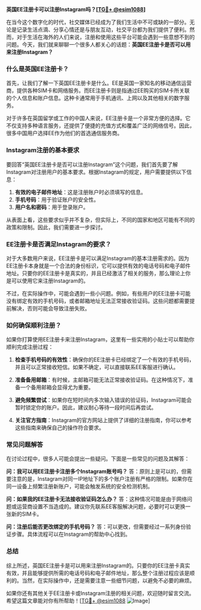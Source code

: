 **英国EE注册卡可以注册Instagram吗？[[TG💪+ @esim1088](https://t.me/s/esim1088)]**

在当今这个数字化的时代，社交媒体已经成为了我们生活中不可或缺的一部分。无论是记录生活点滴、分享心情还是与朋友互动，社交平台都为我们提供了便利。然而，对于生活在海外的人们来说，注册和使用这些平台可能会遇到一些意想不到的问题。今天，我们就来聊聊一个很多人都关心的话题：**英国EE注册卡是否可以用来注册Instagram？**

### **什么是英国EE注册卡？**

首先，让我们了解一下英国EE注册卡是什么。EE是英国一家知名的移动通信运营商，提供各种SIM卡和网络服务。而EE注册卡则是指通过EE购买的SIM卡所关联的个人信息和账户信息。这种卡通常用于手机通讯、上网以及其他相关的数字服务。

对于许多在英国留学或工作的中国人来说，EE注册卡是一个非常方便的选择。它不仅支持多种语言服务，还提供了便捷的充值方式和覆盖广泛的网络信号。因此，很多中国用户选择EE作为他们的首选通信服务商。

### **Instagram注册的基本要求**

要回答“英国EE注册卡是否可以注册Instagram”这个问题，我们首先要了解Instagram对注册用户的基本要求。根据Instagram的规定，用户需要提供以下信息：

1. **有效的电子邮件地址**：这是注册账户时必须填写的信息。
2. **手机号码**：用于验证账户的安全性。
3. **用户名和密码**：用于登录账户。

从表面上看，这些要求似乎并不复杂，但实际上，不同的国家和地区可能有不同的政策和限制。因此，我们需要进一步探讨。

### **EE注册卡是否满足Instagram的要求？**

对于大多数用户来说，EE注册卡是可以满足Instagram的基本注册需求的。因为EE注册卡本身就是一个合法的身份标识，它可以提供有效的电话号码和电子邮件地址。只要你的EE注册卡是真实的，并且已经激活了相关的服务，那么理论上你是可以使用它来注册Instagram的。

不过，在实际操作中，可能会遇到一些小问题。例如，有些用户的EE注册卡可能没有绑定有效的手机号码，或者邮箱地址无法正常接收验证码。这些问题都需要提前解决，否则可能会导致注册失败。

### **如何确保顺利注册？**

如果你打算使用EE注册卡来注册Instagram，这里有一些实用的小贴士可以帮助你顺利完成注册过程：

1. **检查手机号码的有效性**：确保你的EE注册卡已经绑定了一个有效的手机号码，并且可以正常接收短信。如果不确定，可以直接联系EE客服进行确认。

2. **准备备用邮箱**：有时候，主邮箱可能无法正常接收验证码。在这种情况下，准备一个备用邮箱会显得尤为重要。

3. **避免频繁尝试**：如果你在短时间内多次输入错误的验证码，Instagram可能会暂时锁定你的账户。因此，建议耐心等待一段时间后再尝试。

4. **关注官方指南**：Instagram的官方网站上提供了详细的注册指南，你可以参考这些指南来确保自己的操作符合要求。

### **常见问题解答**

在讨论过程中，很多人可能会提出一些疑问。下面是一些常见的问题及其解答：

**问：我可以用EE注册卡注册多个Instagram账号吗？**
答：原则上是可以的，但需要注意的是，Instagram对同一IP地址下的多个账户注册有严格的限制。如果你在同一设备上频繁注册新账户，可能会触发系统的安全检测机制。

**问：如果我的EE注册卡无法接收验证码怎么办？**
答：这种情况可能是由于网络问题或运营商设置不当造成的。建议你先联系EE客服解决问题，必要时可以更换一张新的SIM卡。

**问：注册后能否更改绑定的手机号码？**
答：可以更改，但需要经过一系列身份验证步骤。具体流程可以在Instagram的帮助中心找到。

### **总结**

综上所述，英国EE注册卡是可以用来注册Instagram的。只要你的EE注册卡真实有效，并且能够提供所需的电话号码和电子邮件地址，那么整个注册过程应该是顺利的。当然，在实际操作中，还是需要注意一些细节问题，以避免不必要的麻烦。

如果你还有其他关于EE注册卡或Instagram注册的相关问题，欢迎随时留言交流。希望这篇文章能对你有所帮助！[[TG💪+ @esim1088](https://t.me/s/esim1088) ![Image](https://i.postimg.cc/4NQfJmqS/Snipaste-2025-05-13-00-14-12.png)]